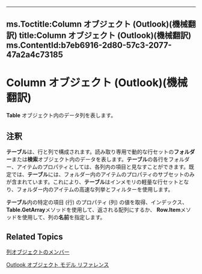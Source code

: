 

---
ms.Toctitle:Column オブジェクト (Outlook)(機械翻訳)
title:Column オブジェクト (Outlook)(機械翻訳)
ms.ContentId:b7eb6916-2d80-57c3-2077-47a2a4c73185
---
# Column オブジェクト (Outlook)(機械翻訳)




**Table** オブジェクト内のデータ列を表します。

## 注釈
**テーブル**は、行と列で構成されます。読み取り専用で動的な行セットの**フォルダー**または**検索**オブジェクト内のデータを表します。**テーブル**の各行をフォルダー、アイテムのプロパティとしては、各列内の項目と見なすことができます。既定では、**テーブル**には、フォルダー内のアイテムのプロパティのサブセットのみが含まれています。これにより、**テーブル**はインメモリの軽量な行セットとなり、フォルダー内のアイテムの高速な列挙とフィルターを使用します。



**テーブル**内の特定の項目 (行) のプロパティ (列) の値を取得、インデックス、 **Table.GetArray**メソッドを使用して、返される配列にするか、 **Row.Item**メソッドを使用して、列の**名前**を指定します。



## Related Topics

[列オブジェクトのメンバー](c9b724b2-49e3-8cd5-95c7-0e4ea423df46.md)

[Outlook オブジェクト モデル リファレンス](73221b13-d8d8-99b8-3394-b95dbbfd5ddc.md)




